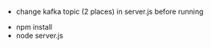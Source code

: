 <!-- npm install express http ws kafkajs
npm install --save-dev nodemon -->

* change kafka topic (2 places) in server.js before running

<!-- #how to run -->

* npm install
* node server.js
